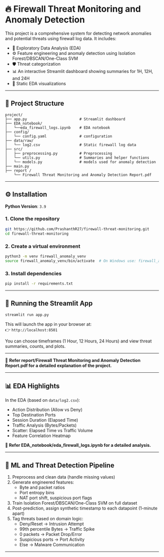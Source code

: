 
# 🔥 Firewall Threat Monitoring and Anomaly Detection

This project is a comprehensive system for detecting network anomalies and potential threats using firewall log data. It includes:

- 🧪 Exploratory Data Analysis (EDA)
- ⚙️ Feature engineering and anomaly detection using Isolation Forest/DBSCAN/One-Class SVM
- 🛡️ Threat categorization
- 📊 An interactive Streamlit dashboard showing summaries for 1H, 12H, and 24H
- 📁 Static EDA visualizations

---

## 📁 Project Structure

```
project/
├── app.py                        # Streamlit dashboard
├── EDA_notebook/
│   └──eda_firewall_logs.ipynb    # EDA notebook
├── config/
│   └── config.yaml               # configuration
├── data/raw/
│   └── log2.csv                  # Static firewall log data
├── src/
│   ├── preprocessing.py          # Preprocessing
│   └── utils.py                  # Summaries and helper functions
│   └── models.py                 # models used for anomaly detection
├── main.py                    
├── report /
    └── Firewall Threat Monitoring and Anomaly Detection Report.pdf

```

---

## ⚙️ Installation

**Python Version**: `3.9`

### 1. Clone the repository

```bash
git https://github.com/PrashanthR27/firewall-threat-monitoring.git
cd firewall-threat-monitoring
```

### 2. Create a virtual environment

```bash
python3 -m venv firewall_anomaly_venv
source firewall_anomaly_venv/bin/activate  # On Windows use: firewall_anomaly_venv\Scripts\activate
```

### 3. Install dependencies

```bash
pip install -r requirements.txt
```

---

## 🚀 Running the Streamlit App

```bash
streamlit run app.py
```

This will launch the app in your browser at:  
👉 `http://localhost:8501`

You can choose timeframes (1 Hour, 12 Hours, 24 Hours) and view threat summaries, counts, and plots.

---

📄 **Refer report/Firewall Threat Monitoring and Anomaly Detection Report.pdf for a detailed explanation of the project.**

---

## 📊 EDA Highlights

In the EDA (based on `data/log2.csv`):

- Action Distribution (Allow vs Deny)
- Top Destination Ports
- Session Duration (Elapsed Time)
- Traffic Analysis (Bytes/Packets)
- Scatter: Elapsed Time vs Traffic Volume
- Feature Correlation Heatmap

**📓 Refer EDA_notebook/eda_firewall_logs.ipynb for a detailed analysis.**

---

## 🧠 ML and Threat Detection Pipeline

1. Preprocess and clean data (handle missing values)
2. Generate engineered features:
   - Byte and packet ratios
   - Port entropy bins
   - NAT port shift, suspicious port flags
3. Train Isolation Forest/DBSCAN/One-Class SVM on full dataset
4. Post-prediction, assign synthetic timestamp to each datapoint (1-minute apart)
5. Tag threats based on domain logic:
   - Deny/Reset → Intrusion Attempt
   - 99th percentile Bytes → Traffic Spike
   - 0 packets → Packet Drop/Error
   - Suspicious ports → Port Activity
   - Else → Malware Communication

---

